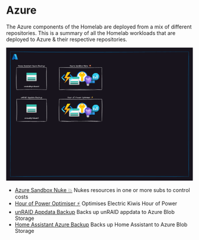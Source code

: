 # Azure 

The Azure components of the Homelab are deployed from a mix of different repositories. This is a summary of all the Homelab workloads that are deployed to Azure & their respective repositories.

![](../../docs/azure.homelab.drawio.png)

- [Azure Sandbox Nuke 💥](https://github.com/thecomalley/azure-sandbox-nuke) Nukes resources in one or more subs to control costs
- [Hour of Power Optimiser ⚡](https://github.com/thecomalley/hour-of-power-optimiser) Optimises Electric Kiwis Hour of Power
- [unRAID Appdata Backup](../onprem/unRAID/README.md) Backs up unRAID appdata to Azure Blob Storage
- [Home Assistant Azure Backup](../onprem/haos/home-assistant-azure-backup/README.md) Backs up Home Assistant to Azure Blob Storage